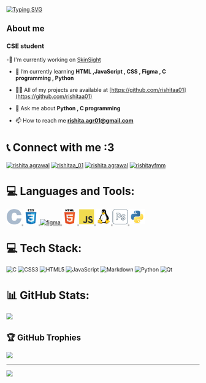 [![Typing SVG](https://readme-typing-svg.demolab.com?font=Fira+Code&duration=4998&pause=900&color=2E5374&background=33FF7100&vCenter=true&width=435&lines=Hello+I+am+Rishita+Agrawal)](https://git.io/typing-svg)

## About me

<h3 align="left">CSE student</h3>

-🔭 I'm currently working on [SkinSight](https://github.com/RAGHUTTAMA-DEV/SkinSight) 

- 🌱 I’m currently learning **HTML ,JavaScript , CSS , Figma , C programming , Python**

- 👨‍💻 All of my projects are available at [https://github.com/rishitaa01](https://github.com/rishitaa01)

- 💬 Ask me about **Python , C programming**

- 📫 How to reach me **rishita.agr01@gmail.com**

# 📞 Connect with me :3
<p align="left">
<a href="https://linkedin.com/in/rishita agrawal" target="blank"><img align="center" src="https://raw.githubusercontent.com/rahuldkjain/github-profile-readme-generator/master/src/images/icons/Social/linked-in-alt.svg" alt="rishita agrawal" height="30" width="40" /></a>
<a href="https://instagram.com/rishitaa_01" target="blank"><img align="center" src="https://raw.githubusercontent.com/rahuldkjain/github-profile-readme-generator/master/src/images/icons/Social/instagram.svg" alt="rishitaa_01" height="30" width="40" /></a>
<a href="[https://www.leetcode.com/rishita agrawal](https://leetcode.com/u/rishitaagr01/)" target="blank"><img align="center" src="https://raw.githubusercontent.com/rahuldkjain/github-profile-readme-generator/master/src/images/icons/Social/leet-code.svg" alt="rishita agrawal" height="30" width="40" /></a>
<a href="https://auth.geeksforgeeks.org/user/rishitayfmm" target="blank"><img align="center" src="https://raw.githubusercontent.com/rahuldkjain/github-profile-readme-generator/master/src/images/icons/Social/geeks-for-geeks.svg" alt="rishitayfmm" height="30" width="40" /></a>
</p>

# 💻 Languages and Tools:
<p align="left"> <a href="https://www.cprogramming.com/" target="_blank" rel="noreferrer"> <img src="https://raw.githubusercontent.com/devicons/devicon/master/icons/c/c-original.svg" alt="c" width="40" height="40"/> </a> <a href="https://www.w3schools.com/css/" target="_blank" rel="noreferrer"> <img src="https://raw.githubusercontent.com/devicons/devicon/master/icons/css3/css3-original-wordmark.svg" alt="css3" width="40" height="40"/> </a> <a href="https://www.figma.com/" target="_blank" rel="noreferrer"> <img src="https://www.vectorlogo.zone/logos/figma/figma-icon.svg" alt="figma" width="40" height="40"/> </a> <a href="https://www.w3.org/html/" target="_blank" rel="noreferrer"> <img src="https://raw.githubusercontent.com/devicons/devicon/master/icons/html5/html5-original-wordmark.svg" alt="html5" width="40" height="40"/> </a> <a href="https://developer.mozilla.org/en-US/docs/Web/JavaScript" target="_blank" rel="noreferrer"> <img src="https://raw.githubusercontent.com/devicons/devicon/master/icons/javascript/javascript-original.svg" alt="javascript" width="40" height="40"/> </a> <a href="https://www.linux.org/" target="_blank" rel="noreferrer"> <img src="https://raw.githubusercontent.com/devicons/devicon/master/icons/linux/linux-original.svg" alt="linux" width="40" height="40"/> </a> <a href="https://www.photoshop.com/en" target="_blank" rel="noreferrer"> <img src="https://raw.githubusercontent.com/devicons/devicon/master/icons/photoshop/photoshop-line.svg" alt="photoshop" width="40" height="40"/> </a> <a href="https://www.python.org" target="_blank" rel="noreferrer"> <img src="https://raw.githubusercontent.com/devicons/devicon/master/icons/python/python-original.svg" alt="python" width="40" height="40"/> </a> </p>

# 💻 Tech Stack:
![C](https://img.shields.io/badge/c-%2300599C.svg?style=flat&logo=c&logoColor=white) ![CSS3](https://img.shields.io/badge/css3-%231572B6.svg?style=flat&logo=css3&logoColor=white) ![HTML5](https://img.shields.io/badge/html5-%23E34F26.svg?style=flat&logo=html5&logoColor=white) ![JavaScript](https://img.shields.io/badge/javascript-%23323330.svg?style=flat&logo=javascript&logoColor=%23F7DF1E) ![Markdown](https://img.shields.io/badge/markdown-%23000000.svg?style=flat&logo=markdown&logoColor=white) ![Python](https://img.shields.io/badge/python-3670A0?style=flat&logo=python&logoColor=ffdd54) ![Qt](https://img.shields.io/badge/Qt-%23217346.svg?style=flat&logo=Qt&logoColor=white)

# 📊 GitHub Stats:

![](https://github-readme-stats.vercel.app/api?username=rishitaa01&theme=blue_navy&hide_border=true&include_all_commits=true&count_private=false)<br/>


## 🏆 GitHub Trophies
![](https://github-profile-trophy.vercel.app/?username=rishitaa01&theme=tokyonight&no-frame=true&no-bg=false&margin-w=4)

---
[![](https://visitcount.itsvg.in/api?id=rishitaa01&icon=9&color=6)](https://visitcount.itsvg.in)

<!-- Proudly created with GPRM ( https://gprm.itsvg.in ) -->
